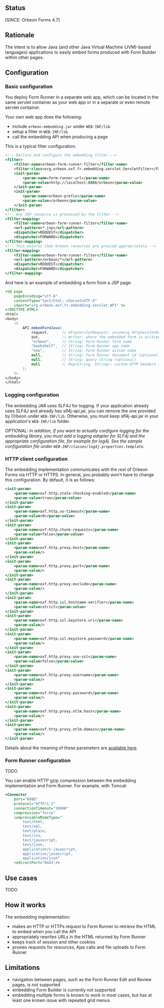 ## Status

[SINCE: Orbeon Forms 4.7]

## Rationale

The intent is to allow Java (and other Java Virtual Machine (JVM)-based languages) applications to easily embed forms produced with Form Builder within other pages.

## Configuration

### Basic configuration

You deploy Form Runner in a separate web app, which can be located in the same servlet container as your web app or in a separate or even remote servlet container.

Your own web app does the following:

- include `orbeon-embedding.jar` under `WEB-INF/lib`
- setup a filter in `WEB-INF/lib`
- call the embedding API when producing a page

This is a typical filter configuration:

```xml
<!-- Declare and configure the embedding filter -->
<filter>
    <filter-name>orbeon-form-runner-filter</filter-name>
    <filter-class>org.orbeon.oxf.fr.embedding.servlet.ServletFilter</filter-class>
    <init-param>
        <param-name>form-runner-url</param-name>
        <param-value>http://localhost:8080/orbeon</param-value>
    </init-param>
    <init-param>
        <param-name>orbeon-prefix</param-name>
        <param-value>/orbeon</param-value>
    </init-param>
</filter>
<!-- Any JSP resource is processed by the filter -->
<filter-mapping>
    <filter-name>orbeon-form-runner-filter</filter-name>
    <url-pattern>*.jsp</url-pattern>
    <dispatcher>REQUEST</dispatcher>
    <dispatcher>FORWARD</dispatcher>
</filter-mapping>
<!-- This ensures that Orbeon resources are proxied appropriately -->
<filter-mapping>
    <filter-name>orbeon-form-runner-filter</filter-name>
    <url-pattern>/orbeon/*</url-pattern>
    <dispatcher>REQUEST</dispatcher>
    <dispatcher>FORWARD</dispatcher>
</filter-mapping>
```

And here is an example of embedding a form from a JSP page:

```jsp
<%@ page
    pageEncoding="utf-8"
    contentType="text/html; charset=UTF-8"
    import="org.orbeon.oxf.fr.embedding.servlet.API" %>
<!DOCTYPE HTML>
<html>
<body>
    <%
        API.embedFormJava(
            request,      // HttpServletRequest: incoming HttpServletRequest
            out,          // Writer: where the embedded form is written
            "orbeon",     // String: Form Runner form name
            "bookshelf",  // String: Form Runner app name
            "new",        // String: Form Runner action name
            null,         // String: Form Runner document id (optional)
            null,         // String: query string (optional)
            null          // Map<String, String>: custom HTTP headers (optional)
        );
    %>
</body>
</html>
```

### Logging configuration

The embedding JAR uses SLF4J for logging. If your application already uses SLF4J and already has slf4j-api.jar, you can remove the one provided by Orbeon under `WEB-INF/lib`. Otherwise, you must keep slf4j-api.jar in your application's `WEB-INF/lib` folder.

*OPTIONAL: In addition, if you want to actually configure logging for the embedding library, you must add a logging adapter for SLF4j and the appropriate configuration file, for example for log4j. See the sample configuration file under `WEB-INF/classes/log4j.properties.template`.*

### HTTP client configuration

The embedding implementation communicates with the rest of Orbeon Forms via HTTP or HTTPS. In general, you probably won't have to change this configuration. By default, it is as follows:

```xml
<init-param>
    <param-name>oxf.http.stale-checking-enabled</param-name>
    <param-value>true</param-value>
</init-param>
<init-param>
    <param-name>oxf.http.so-timeout</param-name>
    <param-value>0</param-value>
</init-param>
<init-param>
    <param-name>oxf.http.chunk-requests</param-name>
    <param-value>false</param-value>
</init-param>
<init-param>
    <param-name>oxf.http.proxy.host</param-name>
    <param-value/>
</init-param>
<init-param>
    <param-name>oxf.http.proxy.port</param-name>
    <param-value/>
</init-param>
<init-param>
    <param-name>oxf.http.proxy.exclude</param-name>
    <param-value/>
</init-param>
<init-param>
    <param-name>oxf.http.ssl.hostname-verifier</param-name>
    <param-value>strict</param-value>
</init-param>
<init-param>
    <param-name>oxf.http.ssl.keystore.uri</param-name>
    <param-value/>
</init-param>
<init-param>
    <param-name>oxf.http.ssl.keystore.password</param-name>
    <param-value/>
</init-param>
<init-param>
    <param-name>oxf.http.proxy.use-ssl</param-name>
    <param-value>false</param-value>
</init-param>
<init-param>
    <param-name>oxf.http.proxy.username</param-name>
    <param-value/>
</init-param>
<init-param>
    <param-name>oxf.http.proxy.password</param-name>
    <param-value/>
</init-param>
<init-param>
    <param-name>oxf.http.proxy.ntlm.host</param-name>
    <param-value/>
</init-param>
<init-param>
    <param-name>oxf.http.proxy.ntlm.domain</param-name>
    <param-value/>
</init-param>
```

Details about the meaning of these parameters are [available here](http://wiki.orbeon.com/forms/doc/developer-guide/configuration-properties/configuration-properties-base#TOC-HTTP-Client).

### Form Runner configuration

TODO

You can enable HTTP gzip compression between the embedding implementation and Form Runner. For example, with Tomcat:

```xml
<Connector
    port="8080"
    protocol="HTTP/1.1"
    connectionTimeout="20000"
    compression="force"
    compressableMimeType="
        text/html,
        text/xml,
        text/plain,
        text/css,
        text/javascript,
        text/json,
        application/x-javascript,
        application/javascript,
        application/json"
    redirectPort="8443"/>
```
## Use cases

TODO

## How it works

The embedding implementation:

- makes an HTTP or HTTPs request to Form Runner to retrieve the HTML to embed when you call the API
- appropriately rewrites URLs in the HTML returned by Form Runner
- keeps track of session and other cookies
- proxies requests for resources, Ajax calls and file uploads to Form Runner

## Limitations

- navigation between pages, such as the Form Runner Edit and Review pages, is not supported
- embedding Form Builder is currently not supported
- embedding multiple forms is known to work in most cases, but has at least one known issue with repeated grid menus